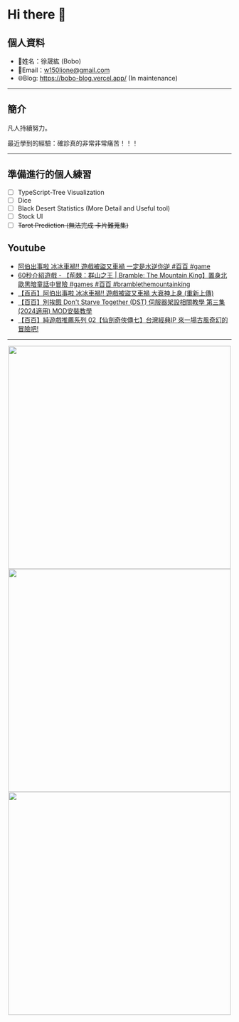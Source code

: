 # Hi there 👋

## 個人資料

- 🤖姓名：徐晟紘 (Bobo)
- 📧Email：<a href="mailto:w150lione@gmail.com">w150lione@gmail.com</a>
- 🌐Blog: <a href="https://bobo-blog.vercel.app/">https://bobo-blog.vercel.app/</a> (In maintenance)

***

## 簡介

凡人持續努力。

最近學到的經驗：確診真的非常非常痛苦！！！

***

## 準備進行的個人練習

- [ ] TypeScript-Tree Visualization
- [ ] Dice
- [ ] Black Desert Statistics (More Detail and Useful tool)
- [ ] Stock UI
- [ ] ~~Tarot Prediction (無法完成 卡片難蒐集)~~

## Youtube
<!-- YOUTUBE:START -->
- [阿伯出事啦 冰冰車禍!! 遊戲被盜又車禍 一定是水逆你逆 #百百 #game](https://www.youtube.com/watch?v=1U1KGGfaenA)
- [60秒介紹遊戲 - 【荊棘：群山之王 | Bramble: The Mountain King】置身北歐黑暗童話中冒險 #games #百百 #bramblethemountainking](https://www.youtube.com/watch?v=cfVKj-Fwfq8)
- [【百百】阿伯出事啦 冰冰車禍!! 遊戲被盜又車禍 大衰神上身 &lpar;重新上傳&rpar;](https://www.youtube.com/watch?v=vWlIJ_fn_Os)
- [【百百】別挨餓 Don&#39;t Starve Together &lpar;DST&rpar; 伺服器架設相關教學 第三集 &lpar;2024適用&rpar; MOD安裝教學](https://www.youtube.com/watch?v=2ASNnyMmbAs)
- [【百百】純遊戲推薦系列 02【仙劍奇俠傳七】台灣經典IP 來一場古風奇幻的冒險吧!](https://www.youtube.com/watch?v=o-kix-g8ck8)
<!-- YOUTUBE:END -->

<!-- - [ ] TypeScript-Tree Visualization
    <div class="container">
    <div class="skills not_start">0%</div>
    </div>
- [ ] Scroll Animation Simple 01
    <div class="container">
    <div class="skills twity">10%</div>
    </div>
- [ ] Simple UI Components (button)
    <div class="container">
    <div class="skills not_start">0%</div>
    </div>
- [ ] Tarot Prediction
    <div class="container">
    <div class="skills not_start">0%</div>
    </div>
- [X] Card Draw Probability Simulation
    <div class="container">
    <div class="skills ninty">90%</div>
    </div>
- [X] Webpage Thumbnail Maker(Bookmark)
    <div class="container">
    <div class="skills ninty">90%</div>
    </div>

<style>
.container {
    width: 18%;
    background-color: dimgray;
    border-radius: 15px;

}
.skills {
    text-align: right;
    line-height: 20px;
    color: white;
    border-radius: 15px;
    padding-right: 3px;
}
.not_start {

}
.twity {width: 20%; background-color: #a2cffe;}
.ninty {width: 90%; background-color: #a2cffe;}
</style> -->

***

<!-- ![Leetcode Stats](https://leetcard.jacoblin.cool/lione1234) -->

<div align=center><img width="500" src ="https://leetcard.jacoblin.cool/lione1234"/></div>

<!-- ![Anurag's GitHub stats](https://github-readme-stats.vercel.app/api?username=bobo100&show_icons=true&theme=radical) -->

<div align=center><img width="500" src ="https://github-readme-stats.vercel.app/api?username=bobo100&show_icons=true&theme=radical"/></div>

<!-- ![Top Langs](https://github-readme-stats.vercel.app/api/top-langs/?username=bobo100&layout=compact) -->

<div align=center><img width="500" src ="https://github-readme-stats.vercel.app/api/top-langs/?username=bobo100&layout=compact"/></div>
